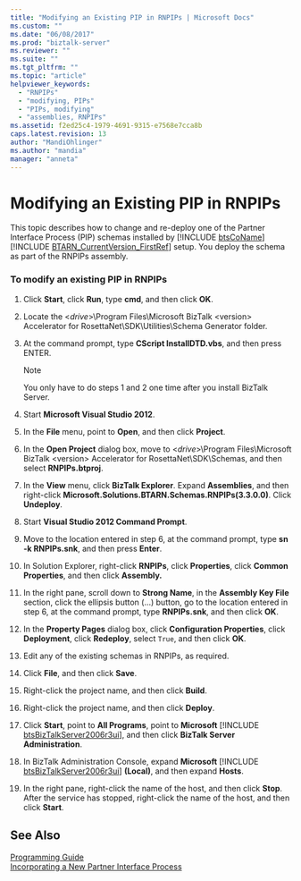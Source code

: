 ```yaml
---
title: "Modifying an Existing PIP in RNPIPs | Microsoft Docs"
ms.custom: ""
ms.date: "06/08/2017"
ms.prod: "biztalk-server"
ms.reviewer: ""
ms.suite: ""
ms.tgt_pltfrm: ""
ms.topic: "article"
helpviewer_keywords: 
  - "RNPIPs"
  - "modifying, PIPs"
  - "PIPs, modifying"
  - "assemblies, RNPIPs"
ms.assetid: f2ed25c4-1979-4691-9315-e7568e7cca8b
caps.latest.revision: 13
author: "MandiOhlinger"
ms.author: "mandia"
manager: "anneta"
---
```

# Modifying an Existing PIP in RNPIPs
This topic describes how to change and re-deploy one of the Partner Interface Process (PIP) schemas installed by [!INCLUDE [btsCoName](../../includes/btsconame-md.md)][!INCLUDE [BTARN_CurrentVersion_FirstRef](../../includes/btarn-currentversion-firstref-md.md)] setup. You deploy the schema as part of the RNPIPs assembly.  
  
### To modify an existing PIP in RNPIPs  
  
1. Click **Start**, click **Run**, type **cmd**, and then click **OK**.  
  
2. Locate the \<*drive*\>\Program Files\Microsoft BizTalk \<version\> Accelerator for RosettaNet\SDK\Utilities\Schema Generator folder.  
  
3. At the command prompt, type **CScript InstallDTD.vbs**, and then press ENTER.  
  
   > [!NOTE]
   >  You only have to do steps 1 and 2 one time after you install BizTalk Server.  
  
4. Start **Microsoft Visual Studio 2012**.  
  
5. In the **File** menu, point to **Open**, and then click **Project**.  
  
6. In the **Open Project** dialog box, move to \<*drive*\>\Program Files\Microsoft BizTalk \<version\> Accelerator for RosettaNet\SDK\Schemas, and then select **RNPIPs.btproj**.  
  
7. In the **View** menu, click **BizTalk Explorer**. Expand **Assemblies**, and then right-click **Microsoft.Solutions.BTARN.Schemas.RNPIPs(3.3.0.0)**. Click **Undeploy**.  
  
8. Start **Visual Studio 2012 Command Prompt**.  
  
9. Move to the location entered in step 6, at the command prompt, type **sn -k RNPIPs.snk**, and then press **Enter**.  
  
10. In Solution Explorer, right-click **RNPIPs**, click **Properties**, click **Common Properties**, and then click **Assembly.**  
  
11. In the right pane, scroll down to **Strong Name**, in the **Assembly Key File** section, click the ellipsis button (...) button, go to the location entered in step 6, at the command prompt, type **RNPIPs.snk**, and then click **OK**.  
  
12. In the **Property Pages** dialog box, click **Configuration Properties**, click **Deployment**, click **Redeploy**, select `True`, and then click **OK**.  
  
13. Edit any of the existing schemas in RNPIPs, as required.  
  
14. Click **File**, and then click **Save**.  
  
15. Right-click the project name, and then click **Build**.  
  
16. Right-click the project name, and then click **Deploy**.  
  
17. Click <strong>Start</strong>, point to <strong>All Programs</strong>, point to <strong>Microsoft</strong> [!INCLUDE [btsBizTalkServer2006r3ui](../../includes/btsbiztalkserver2006r3ui-md.md)], and then click <strong>BizTalk Server Administration</strong>.  
  
18. In BizTalk Administration Console, expand <strong>Microsoft</strong> [!INCLUDE [btsBizTalkServer2006r3ui](../../includes/btsbiztalkserver2006r3ui-md.md)] <strong>(Local)</strong>, and then expand <strong>Hosts</strong>.  
  
19. In the right pane, right-click the name of the host, and then click **Stop**. After the service has stopped, right-click the name of the host, and then click **Start**.  
  
## See Also  
 [Programming Guide](../../adapters-and-accelerators/accelerator-rosettanet/programming-guide2.md)   
 [Incorporating a New Partner Interface Process](../../adapters-and-accelerators/accelerator-rosettanet/incorporating-a-new-partner-interface-process.md)